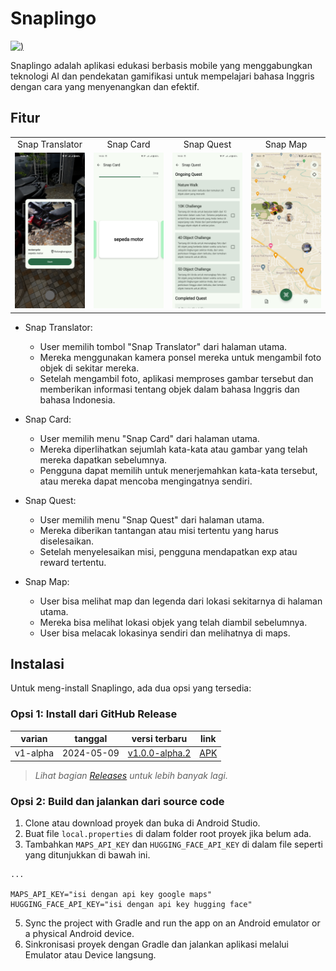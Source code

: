 # Snaplingo
[![)](https://img.shields.io/badge/latest-v1.0.0--alpha.2-orange)](https://github.com/harissabil/Snaplingo/releases)

Snaplingo adalah aplikasi edukasi berbasis mobile yang menggabungkan teknologi AI dan pendekatan gamifikasi untuk mempelajari bahasa Inggris dengan cara yang menyenangkan dan efektif.

## Fitur
<table>
  <tbody>
    <tr>
      <td align="center" width="25%">
        Snap Translator
      </td>
      <td align="center" width="25%">
        Snap Card
      </td>
      <td align="center" width="25%">
        Snap Quest
      </td>
      <td align="center" width="25%">
        Snap Map
      </td>
    </tr>
    <tr>
      <td align="center">
        <img src="assets/screenshot/snap_translator.jpg?raw=true" width="100%" class="responsive-img"/>
      </td>
      <td align="center">
        <img src="assets/screenshot/snap_card.jpg?raw=true" width="100%" class="responsive-img"/>
      </td>
      <td align="center">
        <img src="assets/screenshot/snap_quest.jpg?raw=true" width="100%" class="responsive-img"/>
      </td>
      <td align="center">
        <img src="assets/screenshot/snap_map.jpg?raw=true" width="100%" class="responsive-img"/>
      </td>
    </tr>
  </tbody>
</table>

- Snap Translator:
  - User memilih tombol "Snap Translator" dari halaman utama.
  - Mereka menggunakan kamera ponsel mereka untuk mengambil foto objek di sekitar mereka.
  - Setelah mengambil foto, aplikasi memproses gambar tersebut dan memberikan informasi tentang objek dalam bahasa Inggris dan bahasa Indonesia.

- Snap Card:
  - User memilih menu "Snap Card" dari halaman utama.
  - Mereka diperlihatkan sejumlah kata-kata atau gambar yang telah mereka dapatkan sebelumnya.
  - Pengguna dapat memilih untuk menerjemahkan kata-kata tersebut, atau mereka dapat mencoba mengingatnya sendiri.

- Snap Quest:
  - User memilih menu "Snap Quest" dari halaman utama.
  - Mereka diberikan tantangan atau misi tertentu yang harus diselesaikan.
  - Setelah menyelesaikan misi, pengguna mendapatkan exp atau reward tertentu.

- Snap Map:
  - User bisa melihat map dan legenda dari lokasi sekitarnya di halaman utama.
  - Mereka bisa melihat lokasi objek yang telah diambil sebelumnya.
  - User bisa melacak lokasinya sendiri dan melihatnya di maps.
 
## Instalasi

Untuk meng-install Snaplingo, ada dua opsi yang tersedia:

### Opsi 1: Install dari GitHub Release

| varian | tanggal | versi terbaru | link |
|----------|-------------|--------------------------------------------------------------------------------------|--------------------------------------------------------------------------------------------------------------------|
| v1-alpha | 2024-05-09 | [v1.0.0-alpha.2](https://github.com/harissabil/Snaplingo/releases/tag/v1.0.0-alpha.2) | [APK](https://github.com/harissabil/Snaplingo/releases/download/v1.0.0-alpha.2/app-release.apk) |

> _Lihat bagian [Releases](https://github.com/harissabil/Snaplingo/releases) untuk lebih banyak lagi._

### Opsi 2: Build dan jalankan dari source code

1. Clone atau download proyek dan buka di Android Studio.
2. Buat file `local.properties` di dalam folder root proyek jika belum ada.
3. Tambahkan `MAPS_API_KEY` dan `HUGGING_FACE_API_KEY` di dalam file seperti yang ditunjukkan di bawah ini.

```android
...

MAPS_API_KEY="isi dengan api key google maps"
HUGGING_FACE_API_KEY="isi dengan api key hugging face"
```

5. Sync the project with Gradle and run the app on an Android emulator or a physical Android device.
6. Sinkronisasi proyek dengan Gradle dan jalankan aplikasi melalui Emulator atau Device langsung.
